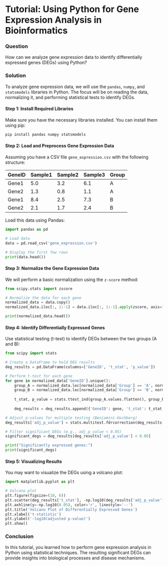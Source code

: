# Tutorial: Using Python for Gene Expression Analysis in Bioinformatics

### Question
How can we analyze gene expression data to identify differentially expressed genes (DEGs) using Python?

### Solution

To analyze gene expression data, we will use the `pandas`, `numpy`, and `statsmodels` libraries in Python. The focus will be on reading the data, normalizing it, and performing statistical tests to identify DEGs.

#### Step 1: Install Required Libraries

Make sure you have the necessary libraries installed. You can install them using pip:

```bash
pip install pandas numpy statsmodels
```

#### Step 2: Load and Preprocess Gene Expression Data

Assuming you have a CSV file `gene_expression.csv` with the following structure:

| GeneID  | Sample1 | Sample2 | Sample3 | Group  |
|---------|---------|---------|---------|--------|
| Gene1   | 5.0     | 3.2     | 6.1     | A      |
| Gene2   | 1.3     | 0.8     | 1.1     | A      |
| Gene1   | 8.4     | 2.5     | 7.3     | B      |
| Gene2   | 2.1     | 1.7     | 2.4     | B      |

Load this data using Pandas:

```python
import pandas as pd

# Load data
data = pd.read_csv('gene_expression.csv')

# Display the first few rows
print(data.head())
```

#### Step 3: Normalize the Gene Expression Data

We will perform a basic normalization using the `z-score` method:

```python
from scipy.stats import zscore

# Normalize the data for each gene
normalized_data = data.copy()
normalized_data.iloc[:, 1:-1] = data.iloc[:, 1:-1].apply(zscore, axis=1)

print(normalized_data.head())
```

#### Step 4: Identify Differentially Expressed Genes

Use statistical testing (t-test) to identify DEGs between the two groups (A and B):

```python
from scipy import stats

# Create a DataFrame to hold DEG results
deg_results = pd.DataFrame(columns=['GeneID', 't_stat', 'p_value'])

# Perform t-test for each gene
for gene in normalized_data['GeneID'].unique():
    group_A = normalized_data.loc[normalized_data['Group'] == 'A', normalized_data.columns[1:-1]].loc[normalized_data['GeneID'] == gene]
    group_B = normalized_data.loc[normalized_data['Group'] == 'B', normalized_data.columns[1:-1]].loc[normalized_data['GeneID'] == gene]
    
    t_stat, p_value = stats.ttest_ind(group_A.values.flatten(), group_B.values.flatten())
    
    deg_results = deg_results.append({'GeneID': gene, 't_stat': t_stat, 'p_value': p_value}, ignore_index=True)

# Adjust p-values for multiple testing (Benjamini-Hochberg)
deg_results['adj_p_value'] = stats.multitest.fdrcorrection(deg_results['p_value'])[1]

# Filter significant DEGs (e.g., adj_p_value < 0.05)
significant_degs = deg_results[deg_results['adj_p_value'] < 0.05]

print("Significantly expressed genes:")
print(significant_degs)
```

#### Step 5: Visualizing Results

You may want to visualize the DEGs using a volcano plot:

```python
import matplotlib.pyplot as plt

# Volcano plot
plt.figure(figsize=(10, 6))
plt.scatter(deg_results['t_stat'], -np.log10(deg_results['adj_p_value']), alpha=0.5)
plt.axhline(y=-np.log10(0.05), color='r', linestyle='--')
plt.title('Volcano Plot of Differentially Expressed Genes')
plt.xlabel('t-statistic')
plt.ylabel('-log10(adjusted p-value)')
plt.show()
```

### Conclusion

In this tutorial, you learned how to perform gene expression analysis in Python using statistical techniques. The resulting significant DEGs can provide insights into biological processes and disease mechanisms.